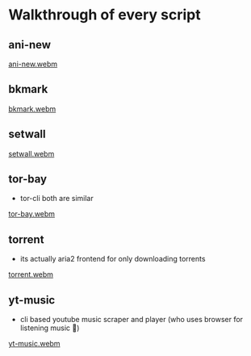 # Walkthrough of every script

## ani-new

[ani-new.webm](https://user-images.githubusercontent.com/76195824/207424433-ff853fe2-2a5d-4037-8b4e-d07a881a5caf.webm)

## bkmark

[bkmark.webm](https://user-images.githubusercontent.com/76195824/207424619-dd64a520-877d-4d3e-a1ad-f3b400be68eb.webm)

## setwall

[setwall.webm](https://user-images.githubusercontent.com/76195824/207424678-068deb8d-50e9-4702-ad47-3b5548819459.webm)

## tor-bay

- tor-cli both are similar

[tor-bay.webm](https://user-images.githubusercontent.com/76195824/207424720-3ef827bd-3520-4513-a7fa-932f564a756c.webm)

## torrent

- its actually aria2 frontend for only downloading torrents

[torrent.webm](https://user-images.githubusercontent.com/76195824/207424769-d36d4ca4-226c-4609-b83f-48100d840df6.webm)

## yt-music

- cli based youtube music scraper and player (who uses browser for listening music 🙂)

[yt-music.webm](https://user-images.githubusercontent.com/76195824/207424794-01400a51-177e-4b35-a839-34f1705708a9.webm)
